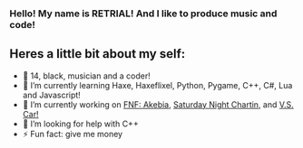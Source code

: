 ### Hello! My name is RETRIAL! And I like to produce music and code!
##  Heres a little bit about my self:

- 🎂 14, black, musician and a coder!
- 🌱 I’m currently learning Haxe, Haxeflixel, Python, Pygame, C++, C#, Lua and Javascript!
- 🔭 I’m currently working on [FNF: Akebia](https://gamebanana.com/mods/463097), [Saturday Night Chartin](https://gamebanana.com/mods/417294), and [V.S. Car!](https://gamebanana.com/wips/73376)
- 🤔 I’m looking for help with C++
- ⚡ Fun fact: give me money
